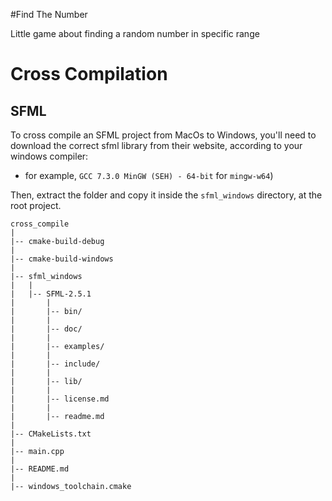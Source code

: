 #Find The Number

Little game about finding a random number in specific range

# Cross Compilation

## SFML
To cross compile an SFML project from MacOs to Windows,
you'll need to download the correct sfml library from their website,
according to your windows compiler:

- for example, `GCC 7.3.0 MinGW (SEH) - 64-bit` for `mingw-w64`)

Then, extract the folder and copy it inside the `sfml_windows` directory, at the root project.

```
cross_compile
|
|-- cmake-build-debug
|
|-- cmake-build-windows
|
|-- sfml_windows
|   |
|   |-- SFML-2.5.1
|       |
|       |-- bin/
|       |
|       |-- doc/
|       |
|       |-- examples/
|       |
|       |-- include/
|       |
|       |-- lib/
|       |
|       |-- license.md
|       |
|       |-- readme.md
|
|-- CMakeLists.txt
|
|-- main.cpp
|
|-- README.md
|
|-- windows_toolchain.cmake
```